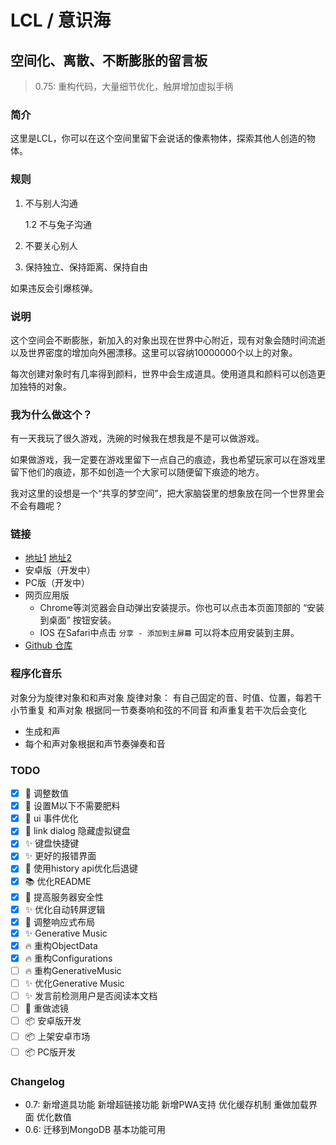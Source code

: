 # LCL / 意识海
## 空间化、离散、不断膨胀的留言板

>0.75: 重构代码，大量细节优化，触屏增加虚拟手柄
### 简介

这里是LCL，你可以在这个空间里留下会说话的像素物体，探索其他人创造的物体。

### 规则

1. 不与别人沟通

    1.2 不与兔子沟通

2. 不要关心别人

3. 保持独立、保持距离、保持自由

如果违反会引爆核弹。

### 说明

这个空间会不断膨胀，新加入的对象出现在世界中心附近，现有对象会随时间流逝以及世界密度的增加向外圈漂移。这里可以容纳10000000个以上的对象。

每次创建对象时有几率得到颜料，世界中会生成道具。使用道具和颜料可以创造更加独特的对象。

### 我为什么做这个？

有一天我玩了很久游戏，洗碗的时候我在想我是不是可以做游戏。

如果做游戏，我一定要在游戏里留下一点自己的痕迹，我也希望玩家可以在游戏里留下他们的痕迹，那不如创造一个大家可以随便留下痕迹的地方。

我对这里的设想是一个“共享的梦空间”，把大家脑袋里的想象放在同一个世界里会不会有趣呢？

### 链接

- [地址1](https://lcl.yu-me.workers.dev) [地址2](https://lcl-web.herokuapp.com)
- 安卓版（开发中）
- PC版（开发中）
- 网页应用版
  - Chrome等浏览器会自动弹出安装提示。你也可以点击本页面顶部的 “安装到桌面” 按钮安装。
  - IOS 在Safari中点击 ```分享 - 添加到主屏幕``` 可以将本应用安装到主屏。
- [Github 仓库](https://github.com/john-walks-slow/lcl)

### 程序化音乐

对象分为旋律对象和和声对象
旋律对象：
有自己固定的音、时值、位置，每若干小节重复
和声对象
根据同一节奏奏响和弦的不同音
和声重复若干次后会变化
- 生成和声
- 每个和声对象根据和声节奏弹奏和音

### TODO

- [x] :wrench: 调整数值
- [x] :wrench: 设置M以下不需要肥料
- [x] :wrench: ui 事件优化
- [x] :bug: link dialog 隐藏虚拟键盘
- [x] :sparkles: 键盘快捷键 
- [x] :sparkles: 更好的报错界面
- [x] :wrench: 使用history api优化后退键
- [x] :books: 优化README
- [x] :wrench: 提高服务器安全性
- [x] :sparkles: 优化自动转屏逻辑
- [x] :art: 调整响应式布局
- [x] :sparkles: Generative Music
- [x] :fire: 重构ObjectData
- [x] :fire: 重构Configurations
- [ ] :fire: 重构GenerativeMusic
- [ ] :sparkles: 优化Generative Music
- [ ] :sparkles: 发言前检测用户是否阅读本文档
- [ ] :art: 重做滤镜
- [ ] :package: 安卓版开发
- [ ] :package: 上架安卓市场
- [ ] :package: PC版开发

### Changelog
- 0.7: 新增道具功能 新增超链接功能 新增PWA支持 优化缓存机制 重做加载界面 优化数值 
- 0.6: 迁移到MongoDB 基本功能可用
